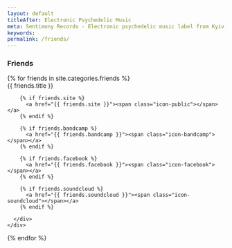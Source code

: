 ```yaml
---
layout: default
titleAfter: Electronic Psychedelic Music
meta: Sentimony Records - Electronic psychedelic music label from Kyiv, Ukraine
keywords: 
permalink: /friends/
---
```


<section class="friends">

  <h3>Friends</h3>

  <div class="friends-list">
  {% for friends in site.categories.friends %}
    <div class="friend-item">
      <div class="content">
        <div class="title">{{ friends.title }}</div>

        {% if friends.site %}
          <a href="{{ friends.site }}"><span class="icon-public"></span></a>
        {% endif %}

        {% if friends.bandcamp %}
          <a href="{{ friends.bandcamp }}"><span class="icon-bandcamp"></span></a>
        {% endif %}
    
        {% if friends.facebook %}
          <a href="{{ friends.facebook }}"><span class="icon-facebook"></span></a>
        {% endif %}

        {% if friends.soundcloud %}
          <a href="{{ friends.soundcloud }}"><span class="icon-soundcloud"></span></a>
        {% endif %}

      </div>
    </div>
  {% endfor %}
  </div>

</section>
